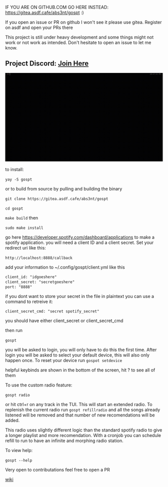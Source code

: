 IF YOU ARE ON GITHUB.COM GO HERE INSTEAD: https://gitea.asdf.cafe/abs3nt/gospt :)

If you open an issue or PR on github I won't see it please use gitea. Register on asdf and open your PRs there

This project is still under heavy development and some things might not work or not work as intended. Don't hesitate to open an issue to let me know.

Project Discord: [Join Here](https://discord.gg/nWEEK6HrUD)
---
![video](/assets/gospt.gif)

to install:

```yay -S gospt```

or to build from source by pulling and building the binary

```git clone https://gitea.asdf.cafe/abs3nt/gospt```

```cd gospt```

```make build```
then

```sudo make install```

go here https://developer.spotify.com/dashboard/applications to make a spotify application. you will need a client ID and a client secret. Set your redirect uri like this:

```http://localhost:8888/callback```

add your information to ~/.config/gospt/client.yml like this

```
client_id: "idgoeshere"
client_secret: "secretgoeshere"
port: "8888"
```
if you dont want to store your secret in the file in plaintext you can use a command to retreive it:

```
client_secret_cmd: "secret spotify_secret"
```

you should have either client_secret or client_secret_cmd


then run

```gospt```

you will be asked to login, you will only have to do this the first time. After login you will be asked to select your default device, this will also only happen once. To reset your device run ```gospot setdevice```

helpful keybinds are shown in the bottom of the screen, hit ? to see all of them

To use the custom radio feature:

```gospt radio```


or hit ctrl+r on any track in the TUI. This will start an extended radio. To replenish the current radio run ```gospt refillradio``` and all the songs already listened will be removed and that number of new recomendations will be added.

This radio uses slightly different logic than the standard spotify radio to give a longer playlist and more recomendation. With a cronjob you can schedule refill to run to have an infinite and morphing radio station.

To view help:

```gospt --help```

Very open to contributations feel free to open a PR

[wiki](https://gitea.asdf.cafe/abs3nt/gospt/wiki)
